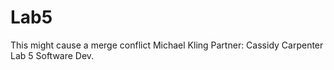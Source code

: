 # Lab5
This might cause a merge conflict
Michael Kling
Partner: Cassidy Carpenter
Lab 5 Software Dev. 